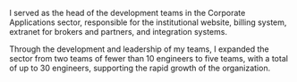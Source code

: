 <!-- Software Development Manager for Corporate Applications teams (from Jan 2019 to Apr 2021) -->

I served as the head of the development teams in the Corporate Applications sector, responsible for the institutional website, billing system, extranet for brokers and partners, and integration systems.

Through the development and leadership of my teams, I expanded the sector from two teams of fewer than 10 engineers to five teams, with a total of up to 30 engineers, supporting the rapid growth of the organization.

<!--
Liderei as equipes de desenvolvimento do setor de Aplicações Corporativas, responsável pelo site institucional, sistema de faturamento, extranet de corretoras e parceiros e sistemas de integração.

Através do desenvolvimento e liderança das minhas equipes, expandi o setor de duas equipes com menos de 10 engenheiros para cinco equipes, totalizando até 30 engenheiros, apoiando o rápido crescimento da organização.

-->